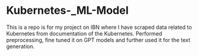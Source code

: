 # Kubernetes-_ML-Model
This is a repo is for my project on IBN where I have scraped data related to Kubernetes from documentation of the Kubernetes. Performed preprocessing, fine tuned it on GPT models and further used it for the text generation.
